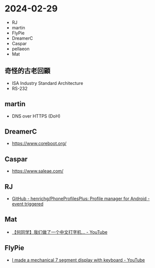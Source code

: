 # 2024-02-29

- RJ
- martin
- FlyPie
- DreamerC
- Caspar
- pellaeon
- Mat


## 奇怪的古老回顧

- ISA Industry Standard Architecture 
- RS-232

## martin

- DNS over HTTPS (DoH)

## DreamerC

- https://www.coreboot.org/

## Caspar

- https://www.saleae.com/

## RJ

* [GitHub - henrichg/PhoneProfilesPlus: Profile manager for Android - event triggered](https://github.com/henrichg/PhoneProfilesPlus)

## Mat

- [【何同学】我们做了一个中文打字机... - YouTube](https://www.youtube.com/watch?v=yNoWMaOyWHY)

## FlyPie

- [I made a mechanical 7 segment display with keyboard - YouTube](https://www.youtube.com/watch?v=r02oNu5t4Bs)
